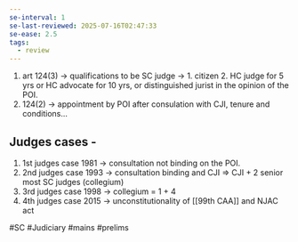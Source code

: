```yaml
---
se-interval: 1
se-last-reviewed: 2025-07-16T02:47:33
se-ease: 2.5
tags:
  - review
---
```

1. art 124(3)  -> qualifications to be SC judge -> 1. citizen 2. HC judge for 5 yrs or HC advocate for 10 yrs, or distinguished jurist in the opinion of the POI.
2. 124(2) -> appointment by POI after consulation with CJI, tenure and conditions...
## Judges cases - 
1. 1st judges case 1981 -> consultation not binding on the POI.
2. 2nd judges case 1993 -> consultation binding and CJI => CJI + 2 senior most SC judges (collegium)
3. 3rd judges case 1998 -> collegium = 1 + 4
4. 4th judges case 2015 -> unconstitutionality of [[99th CAA]] and NJAC act


#SC #Judiciary #mains #prelims


